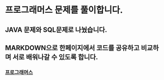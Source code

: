 # 프로그래머스 문제를 풀이합니다.

## JAVA 문제와 SQL문제로 나눴습니다.

## MARKDOWN으로 한페이지에서 코드를 공유하고 비교하며 서로 배워나갈 수 있도록 합니다.

### [프로그래머스](https://programmers.co.kr/)